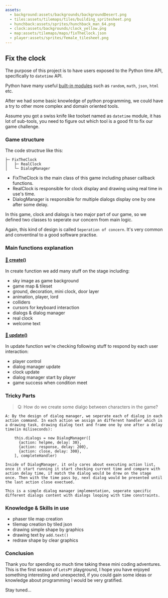 ```yaml
---
assets: 
  - background:assets/backgrounds/backgroundDesert.png
  - tiles:assets/tilemaps/tiles/building_spritesheet.png
  - hunchback:assets/sprites/hunchback_man_64.png
  - clock:assets/backgrounds/clock_yellow.png
  - map:assets/tilemaps/maps/fixTheClock.json
  - player:assets/sprites/female_tilesheet.png
---
```


## Fix the clock

The purpose of this project is to have users exposed to the Python time API, specifically to `datetime` API.

Python have many useful [built-in modules](https://docs.python.org/3/py-modindex.html) such as `random`, `math`, `json`, `html` etc.

After we had some basic knowledge of python programming, we could have a try to other more complex and domain oriented tools.

Assume you got a swiss knife like toolset named as `datetime` module, it has lot of sub-tools, you need to figure out which tool is a good fit to fix our game challenge.

### Game structure

The code structrue like this:

```
├─ FixTheClock
│   ├─ RealClock
│   └─ DialogManager
```

- FixTheClock is the main class of this game including phaser callback functions.
- RealClock is responsible for clock display and drawing using real time in use's time.
- DialogManager is responsible for multiple dialogs display one by one after some delay.

In this game, clock and dialogs is two major part of our game, so we defined two classes to seperate our concern from main logic.

Again, this kind of design is called `Seperation of concern`. It's very common and conventinal to a good software practise.


### Main functions explanation

#### [🍭 create()](/disclosure?line=32)

In create function we add many stuff on the stage including:

- sky image as game background
- game map & tileset
- ground, decoration, mini clock, door layer
- animation, player, lord
- colliders
- cursors for keyboard interaction
- dialogs & dialog manager 
- real clock
- welcome text


#### [🍭 update()](/disclosure?line=224)

In update function we're checking following stuff to respond by each user interaction:

- player control
- dialog manager update
- clock update
- dialog manager start by player
- game success when condition meet

### Tricky Parts

> Q: How do we create some dialgo between characters in the game?

```
A: By the design of dialog manager, we seperate each of dialog in each action command. In each action we assign an different handler which is a drawing task, drawing dialog text and frame one by one after a delay time(in miliseconds):

    this.dialogs = new DialogManager([
      {action: helpme, delay: 30},
      {action: response, delay: 200},
      {action: close, delay: 300},
    ], completeHandler)

Inside of DialogManager, it only cares about executing action list, once it start running it start checking current time and compare with action delay time, if match the dialog would be drew on the stage once. Then with the time pass by, next dialog would be presented until the last action close exectued.

This is a simple dialog manager implementation, seperate specific different dialogs content with dialogs looping with time constraints.
```


### Knowledge & Skills in use

- phaser tile map creation
- tilemap creation by tiled json
- drawing simple shape by graphics
- drawing text by `add.text()`
- redraw shape by clear graphics


### Conclusion

Thank you for spending so much time taking these mini coding adventures. This is the first season of `LetsPY` playground, I hope you have enjoyed something interesting and unexpected, if you could gain some ideas or knowledge about programming I would be very gratified.

Stay tuned...